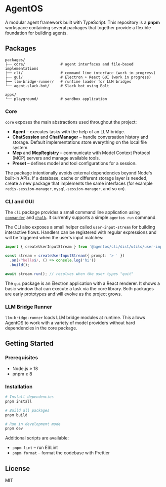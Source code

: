 # AgentOS

A modular agent framework built with TypeScript. This repository is a **pnpm**
workspace containing several packages that together provide a flexible
foundation for building agents.

## Packages

```
packages/
├── core/                # agent interfaces and file‑based implementations
├── cli/                 # command line interface (work in progress)
├── gui/                 # Electron + React GUI (work in progress)
├── llm-bridge-runner/   # runtime loader for LLM bridges
└── agent-slack-bot/     # Slack bot using Bolt

apps/
└── playground/          # sandbox application
```

### Core

`core` exposes the main abstractions used throughout the project:

- **Agent** – executes tasks with the help of an LLM bridge.
- **ChatSession** and **ChatManager** – handle conversation history and
  storage. Default implementations store everything on the local file system.
- **Mcp** and **McpRegistry** – communicate with Model Context Protocol (MCP)
  servers and manage available tools.
- **Preset** – defines model and tool configurations for a session.

The package intentionally avoids external dependencies beyond Node's built‑in
APIs. If a database, cache or different storage layer is needed, create a new
package that implements the same interfaces (for example
`redis-session-manager`, `mysql-session-manager`, and so on).

### CLI and GUI

The `cli` package provides a small command line application using
[`commander`](https://github.com/tj/commander.js) and
[`chalk`](https://github.com/chalk/chalk`). It currently supports a simple
`agentos run` command.

The CLI also exposes a small helper called `user-input-stream` for building
interactive flows. Handlers can be registered with regular expressions and will
be triggered when the user's input matches:

```ts
import { createUserInputStream } from '@agentos/cli/dist/utils/user-input-stream';

const stream = createUserInputStream({ prompt: '> ' })
  .on(/^hello$/, () => console.log('hi'))
  .build();

await stream.run(); // resolves when the user types "quit"
```

The `gui` package is an Electron application with a React renderer. It shows a
basic window that can execute a task via the core library. Both packages are
early prototypes and will evolve as the project grows.

### LLM Bridge Runner

`llm-bridge-runner` loads LLM bridge modules at runtime. This allows AgentOS to
work with a variety of model providers without hard dependencies in the core
package.

## Getting Started

### Prerequisites

- Node.js ≥ 18
- pnpm ≥ 8

### Installation

```bash
# Install dependencies
pnpm install

# Build all packages
pnpm build

# Run in development mode
pnpm dev
```

Additional scripts are available:

- `pnpm lint` – run ESLint
- `pnpm format` – format the codebase with Prettier

## License

MIT
